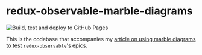 # redux-observable-marble-diagrams

![Build, test and deploy to GitHub Pages](https://github.com/huy-nguyen/redux-observable-marble-diagrams/workflows/Build,%20test%20and%20deploy%20to%20GitHub%20Pages/badge.svg?branch=master)

This is the codebase that accompanies my [article on using marble diagrams to test `redux-observable`'s epics](https://www.huy.dev/marble-diagrams-redux-observable-2018-05/).
